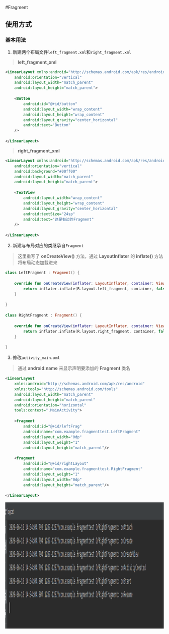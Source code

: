 #Fragment
## 使用方式
### 基本用法
1. 新建两个布局文件```left_fragment.xml```和```right_fragment.xml```  
> **left_fragment_xml**  
```xml
<LinearLayout xmlns:android="http://schemas.android.com/apk/res/android"
    android:orientation="vertical"
    android:layout_width="match_parent"
    android:layout_height="match_parent">

    <Button
        android:id="@+id/button"
        android:layout_width="wrap_content"
        android:layout_height="wrap_content"
        android:layout_gravity="center_horizontal"
        android:text="Button"
    />

</LinearLayout>
```

> **right_fragment_xml**  
```xml
<LinearLayout xmlns:android="http://schemas.android.com/apk/res/android"
    android:orientation="vertical"
    android:background="#00ff00"
    android:layout_width="match_parent"
    android:layout_height="match_parent">

    <TextView
        android:layout_width="wrap_content"
        android:layout_height="wrap_content"
        android:layout_gravity="center_horizontal"
        android:textSize="24sp"
        android:text="这是右边的Fragment"
    />

</LinearLayout>
```

2. 新建与布局对应的类继承自```Fragment```  
> 这里重写了 **onCreateView()** 方法，通过 **LayoutInflater** 的 **inflate()** 方法将布局动态加载进来  
```kotlin
class LeftFragment : Fragment() {

    override fun onCreateView(inflater: LayoutInflater, container: ViewGroup?, savedInstanceState: Bundle?): View? {
        return inflater.inflate(R.layout.left_fragment, container, false)
    }

}

class RightFragment : Fragment() {

    override fun onCreateView(inflater: LayoutInflater, container: ViewGroup?, savedInstanceState: Bundle?): View? {
        return inflater.inflate(R.layout.right_fragment, container, false)
    }

}
```

3. 修改```activity_main.xml```  
> 通过 **android:name** 来显示声明要添加的 **Fragment** 类名  
```xml
<LinearLayout
    xmlns:android="http://schemas.android.com/apk/res/android"
    xmlns:tools="http://schemas.android.com/tools"
    android:layout_width="match_parent"
    android:layout_height="match_parent"
    android:orientation="horizontal"
    tools:context=".MainActivity">

    <fragment
        android:id="@+id/leftFrag"
        android:name="com.example.fragmenttest.LeftFragment"
        android:layout_width="0dp"
        android:layout_weight="1"
        android:layout_height="match_parent"/>

    <fragment
        android:id="@+id/rightLayout"
        android:name="com.example.fragmenttest.RightFragment"
        android:layout_weight="1"
        android:layout_width="0dp"
        android:layout_height="match_parent"/>

</LinearLayout>
```

<img src="https://github.com/gneL1/AndroidStudy/blob/master/photos/Fragment/Fragment_life_01.PNG" width="680" height="400" align=center/>
